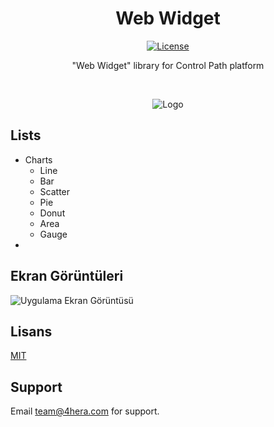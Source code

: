 
<h1 align="center">Web Widget</h1>
<p align="center">
  <a href="https://img.shields.io/badge/license-MIT-green">
    <img src="https://img.shields.io/badge/license-MIT-green" alt="License" />
  </a>
</p>

<p align="center">
 "Web Widget" library for Control Path platform
</p>

<br/>
<p align="center">
  <img src="http://portal.4thewall.com/admin/assets/upload_file/control%20path%20web%20widget.png" alt="Logo" />
</p>


    
## Lists

- Charts
    * Line
    * Bar
    * Scatter
    * Pie
    * Donut
    * Area
    * Gauge
-    


  
## Ekran Görüntüleri

![Uygulama Ekran Görüntüsü](https://via.placeholder.com/468x300?text=App+Screenshot+Here)

  
## Lisans

[MIT](https://choosealicense.com/licenses/mit/)

  
## Support

Email team@4hera.com for support.

  
